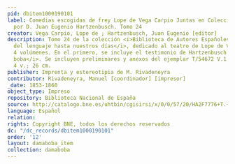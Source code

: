 ```yaml
---
pid: dbitem1000190101
label: Comedias escogidas de frey Lope de Vega Carpio Juntas en Colección y ordenadas
  por D. Juan Eugenio Hartzenbusch. Tomo 24
creator: Vega Carpio, Lope de ; Hartzenbusch, Juan Eugenio [editor]
description: Tomo 24 de la colección <i>Biblioteca de Autores Españoles desde la formación
  del lenguaje hasta nuestros días</i>, dedicado al teatro de Lope de Vega. Contiene
  4 volúmenes. En el primero, se incluye el testimonio de Hartzenbusch de <i>La dama
  boba</i>. Se incluyen preliminares y anexos del ejemplar T/54672 V.1 de la BNE.
  4 v.; 26 cm.
publisher: Imprenta y estereotipia de M. Rivadeneyra
contributor: Rivadeneyra, Manuel [coordinador] [impresor]
_date: 1853-1860
object_type: Impreso
repository: Biblioteca Nacional de España
source: http://catalogo.bne.es/uhtbin/cgisirsi/x/0/0/57/20/HA2F7776+T.+2/0/X1000554744?user_id=WEBSERVER
language: Español
relation:
rights: Copyright BNE, todos los derechos reservados
dc: "/dc_records/dbitem1000190101"
order: '12'
layout: damaboba_item
collection: damaboba
---
```

